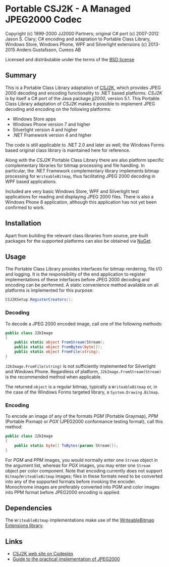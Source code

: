 # Portable CSJ2K - A Managed JPEG2000 Codec

Copyright (c) 1999-2000 JJ2000 Partners; original C# port (c) 2007-2012 Jason S. Clary; C# encoding and adaptation to Portable Class Library, Windows Store, Windows Phone, WPF and Silverlight extensions (c) 2013-2015 Anders Gustafsson, Cureos AB   

Licensed and distributable under the terms of the [BSD license](http://www.opensource.org/licenses/bsd-license.php)

## Summary

This is a Portable Class Library adaptation of [CSJ2K](http://csj2k.codeplex.com/), which provides JPEG 2000 decoding and encoding functionality to .NET based platforms. *CSJ2K* is by itself a C# port of the Java 
package *jj2000*, version 5.1. This Portable Class Library adaptation of *CSJ2K* makes it possible to implement JPEG decoding and encoding on the following platforms:

* Windows Store apps
* Windows Phone version 7 and higher
* Silverlight version 4 and higher
* .NET Framework version 4 and higher

The code is still applicable to .NET 2.0 and later as well; the Windows Forms based original class library is maintained here for reference.

Along with the *CSJ2K* Portable Class Library there are also platform specific complementary libraries for bitmap processing and file handling. In particular, the .NET Framework complementary library implements bitmap processing
for `WriteableBitmap`, thus facilitating JPEG 2000 decoding in WPF based applications.

Included are very basic Windows Store, WPF and Silverlight test applications for reading and displaying JPEG 2000 files. There is also a Windows Phone 8 application, although this application has not yet been confirmed to work.

## Installation

Apart from building the relevant class libraries from source, pre-built packages for the supported platforms can also be obtained via [NuGet](https://nuget.org/packages/CSJ2K/).

## Usage

The Portable Class Library provides interfaces for bitmap rendering, file I/O and logging. It is the responsibility of the end application to register implementations of these interfaces before JPEG 2000 decoding and encoding
can be performed. A static convenience method available on all platforms is implemented for this purpose:

```csharp
CSJ2KSetup.RegisterCreators();
```

### Decoding

To decode a JPEG 2000 encoded image, call one of the following methods:

```csharp
public class J2kImage
{
	public static object FromStream(Stream);
	public static object FromBytes(byte[]);
	public static object FromFile(string);
}
```

`J2kImage.FromFile(string)` is not sufficiently implemented for Silverlight and Windows Phone. Regardless of platform, `J2kImage.FromStream(Stream)` is the recommended method when applicable.

The returned `object` is a regular bitmap, typically a `WriteableBitmap` or, in the case of the Windows Forms targeted library, a `System.Drawing.Bitmap`.

### Encoding

To encode an image of any of the formats *PGM* (Portable Graymap), *PPM* (Portable Pixmap) or *PGX* (JPEG2000 conformance testing format), call this method:

```csharp
public class J2kImage
{
	public static byte[] ToBytes(params Stream[]);
}
```

For *PGM* and *PPM* images, you would normally enter one `Stream` object in the argument list, whereas for *PGX* images, you may enter one `Stream` object per color component. Note that encoding currently does not support
`Bitmap`/`WriteableBitmap` images; files in these formats need to be converted into any of the supported formats before invoking the encoder. Monochrome images are preferably converted into PGM and color images into PPM format
before JPEG2000 encoding is applied.

## Dependencies

The `WriteableBitmap` implementations make use of the [WriteableBitmap Extensions library](http://writeablebitmapex.codeplex.com/).

## Links

* [CSJ2K web site on Codeplex](http://csj2k.codeplex.com/)
* [Guide to the practical implementation of JPEG2000](http://www.jpeg.org/jpeg2000guide/guide/contents.html)
